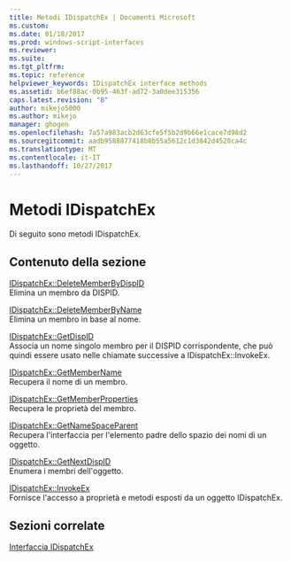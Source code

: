 ```yaml
---
title: Metodi IDispatchEx | Documenti Microsoft
ms.custom: 
ms.date: 01/18/2017
ms.prod: windows-script-interfaces
ms.reviewer: 
ms.suite: 
ms.tgt_pltfrm: 
ms.topic: reference
helpviewer_keywords: IDispatchEx interface methods
ms.assetid: b6ef88ac-0b95-463f-ad72-3a0dee315356
caps.latest.revision: "8"
author: mikejo5000
ms.author: mikejo
manager: ghogen
ms.openlocfilehash: 7a57a983acb2d63cfe5f5b2d9b66e1cace7d98d2
ms.sourcegitcommit: aadb9588877418b8b55a5612c1d3842d4520ca4c
ms.translationtype: MT
ms.contentlocale: it-IT
ms.lasthandoff: 10/27/2017
---
```

# <a name="idispatchex-methods"></a>Metodi IDispatchEx
Di seguito sono metodi IDispatchEx.  
  
## <a name="in-this-section"></a>Contenuto della sezione  
 [IDispatchEx::DeleteMemberByDispID](../../winscript/reference/idispatchex-deletememberbydispid.md)  
 Elimina un membro da DISPID.  
  
 [IDispatchEx::DeleteMemberByName](../../winscript/reference/idispatchex-deletememberbyname.md)  
 Elimina un membro in base al nome.  
  
 [IDispatchEx::GetDispID](../../winscript/reference/idispatchex-getdispid.md)  
 Associa un nome singolo membro per il DISPID corrispondente, che può quindi essere usato nelle chiamate successive a IDispatchEx::InvokeEx.  
  
 [IDispatchEx::GetMemberName](../../winscript/reference/idispatchex-getmembername.md)  
 Recupera il nome di un membro.  
  
 [IDispatchEx::GetMemberProperties](../../winscript/reference/idispatchex-getmemberproperties.md)  
 Recupera le proprietà del membro.  
  
 [IDispatchEx::GetNameSpaceParent](../../winscript/reference/idispatchex-getnamespaceparent.md)  
 Recupera l'interfaccia per l'elemento padre dello spazio dei nomi di un oggetto.  
  
 [IDispatchEx::GetNextDispID](../../winscript/reference/idispatchex-getnextdispid.md)  
 Enumera i membri dell'oggetto.  
  
 [IDispatchEx::InvokeEx](../../winscript/reference/idispatchex-invokeex.md)  
 Fornisce l'accesso a proprietà e metodi esposti da un oggetto IDispatchEx.  
  
## <a name="related-sections"></a>Sezioni correlate  
 [Interfaccia IDispatchEx](../../winscript/reference/idispatchex-interface.md)